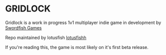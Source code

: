 # GRIDLOCK

Gridlock is a work in progress 1v1 multiplayer indie game in development by [Swordfish Games](https://www.twitter.com/_swordfishgames) 

Repo maintained by lotusfish [lotusfishh](https://www.twitter.com/lotusfishgames)

If you're reading this, the game is most likely on it's first beta release.